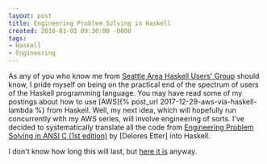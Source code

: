```yaml
---
layout: post
title: Engineering Problem Solving in Haskell
created: 2018-01-02 09:30:00 -0800
tags:
- Haskell
- Engineering
---
```

As any of you who know me from [Seattle Area Haskell Users' Group][seahug] should know, I pride myself on being on the practical end of the spectrum of users of the Haskell programming language. You may have read some of my postings about how to use [AWS]{% post_url 2017-12-29-aws-via-haskell-lambda %} from Haskell. Well, my next idea, which will hopefully run concurrently with my AWS series, will involve engineering of sorts. I've decided to systematically translate all the code from [Engineering Problem Solving in ANSI C (1st edition)][eng-prob-c] by [Delores Etter] into Haskell.

I don't know how long this will last, but [here it is][eng-prob] anyway.

[delores-etter]: https://en.wikipedia.org/wiki/Delores_M._Etter
[eng-prob]: https://github.com/rcook/eng-prob
[eng-prob-c]: https://www.amazon.com/Engineering-Problem-Solving-ANSI-Fundamental/dp/0130616079
[seahug]: https://www.meetup.com/seahug/
